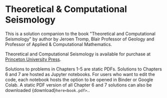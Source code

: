 # Theoretical & Computational Seismology

This is a solution companion to the book "Theoretical and Computational
Seismology" by author by Jeroen Tromp, Blair Professor of Geology and Professor of Applied & Computational Mathematics.

Theoretical and Computational Seismology is available for purchase at [Princeton University
Press](https://press.princeton.edu/books/hardcover/9780691267968/theoretical-and-computational-seismology?srsltid=AfmBOopvcYeZzfsQZXwoQYsOS42YjHRRO1JTcj5uKIG27agrDBY0z_1e).


Solutions to problems in Chapters 1-5 are static PDFs. Solutions to Chapters 6 and 7 are hosted as Jupyter notebooks. For users who want to edit the code, each 
notebook hosts the option to be opened in Binder or Google Colab. A static PDF version
of all Chapter 6 and 7 solutions can also be downloaded {download}`here<book.pdf>`..

```{tableofcontents}
```
